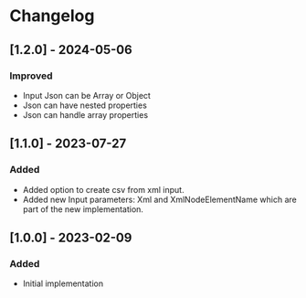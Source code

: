# Changelog

## [1.2.0] - 2024-05-06

### Improved

- Input Json can be Array or Object
- Json can have nested properties
- Json can handle array properties

## [1.1.0] - 2023-07-27

### Added

- Added option to create csv from xml input.
- Added new Input parameters: Xml and XmlNodeElementName which are part of the new implementation.

## [1.0.0] - 2023-02-09

### Added

- Initial implementation
